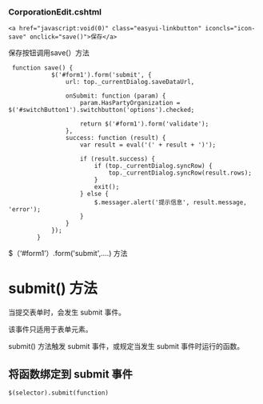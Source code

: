 ### CorporationEdit.cshtml

```
<a href="javascript:void(0)" class="easyui-linkbutton" iconcls="icon-save" onclick="save()">保存</a>
```

保存按钮调用save\(）方法

```
 function save() {
            $('#form1').form('submit', {
                url: top._currentDialog.saveDataUrl,

                onSubmit: function (param) {
                    param.HasPartyOrganization = $('#switchButton1').switchbutton('options').checked;

                    return $('#form1').form('validate');
                },
                success: function (result) {
                    var result = eval('(' + result + ')');

                    if (result.success) {
                        if (top._currentDialog.syncRow) {
                            top._currentDialog.syncRow(result.rows);
                        }
                        exit();
                    } else {
                        $.messager.alert('提示信息', result.message, 'error');
                    }
                }
            });
        }
```

$（‘\#form1’）.form\('submit',....\) 方法

# submit\(\) 方法

当提交表单时，会发生 submit 事件。

该事件只适用于表单元素。

submit\(\) 方法触发 submit 事件，或规定当发生 submit 事件时运行的函数。

## 将函数绑定到 submit 事件

```
$(selector).submit(function)
```



